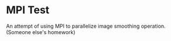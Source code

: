 # MPI Test
An attempt of using MPI to parallelize image smoothing operation. (Someone else's homework)